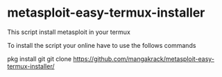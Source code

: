 # metasploit-easy-termux-installer
This script install metasploit in your termux

To install the script your online have to use the follows commands

pkg install git
git clone https://github.com/mangakrack/metasploit-easy-termux-installer/
